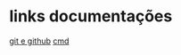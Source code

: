 # links documentações

[git e github](https://github.com/dataPalacio/docs/wiki/git-e-github)
[cmd](https://github.com/dataPalacio/docs/wiki/cmd)
